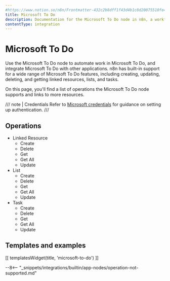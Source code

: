 ```yaml
---
#https://www.notion.so/n8n/Frontmatter-432c2b8dff1f43d4b1c8d20075510fe4
title: Microsoft To Do
description: Documentation for the Microsoft To Do node in n8n, a workflow automation platform. Includes details of operations and configuration, and links to examples and credentials information.
contentType: integration
---
```


# Microsoft To Do

Use the Microsoft To Do node to automate work in Microsoft To Do, and integrate Microsoft To Do with other applications. n8n has built-in support for a wide range of Microsoft To Do features, including creating, updating, deleting, and getting linked resources, lists, and tasks. 

On this page, you'll find a list of operations the Microsoft To Do node supports and links to more resources.

/// note | Credentials
Refer to [Microsoft credentials](/integrations/builtin/credentials/microsoft/) for guidance on setting up authentication.
///

## Operations

* Linked Resource
    * Create
    * Delete
    * Get
    * Get All
    * Update
* List
    * Create
    * Delete
    * Get
    * Get All
    * Update
* Task
    * Create
    * Delete
    * Get
    * Get All
    * Update

## Templates and examples

<!-- see https://www.notion.so/n8n/Pull-in-templates-for-the-integrations-pages-37c716837b804d30a33b47475f6e3780 -->
[[ templatesWidget(title, 'microsoft-to-do') ]]

--8<-- "_snippets/integrations/builtin/app-nodes/operation-not-supported.md"
